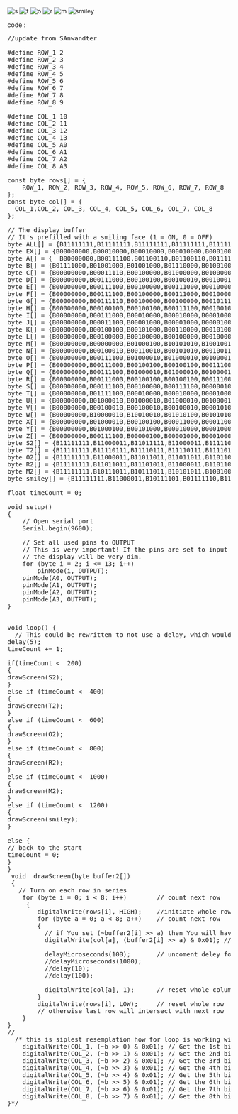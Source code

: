 <img src="s.jpg" alt="s">
<img src="t.jpg" alt="t">
<img src="o.jpg" alt="o">
<img src="r.jpg" alt="r">
<img src="m.jpg" alt="m">
<img src="smiley.jpg" alt="smiley">




code :
<pre>
//update from SAnwandter

#define ROW_1 2
#define ROW_2 3
#define ROW_3 4
#define ROW_4 5
#define ROW_5 6
#define ROW_6 7
#define ROW_7 8
#define ROW_8 9

#define COL_1 10
#define COL_2 11
#define COL_3 12
#define COL_4 13
#define COL_5 A0
#define COL_6 A1
#define COL_7 A2
#define COL_8 A3

const byte rows[] = {
    ROW_1, ROW_2, ROW_3, ROW_4, ROW_5, ROW_6, ROW_7, ROW_8
};
const byte col[] = {
  COL_1,COL_2, COL_3, COL_4, COL_5, COL_6, COL_7, COL_8
};

// The display buffer
// It's prefilled with a smiling face (1 = ON, 0 = OFF)
byte ALL[] = {B11111111,B11111111,B11111111,B11111111,B11111111,B11111111,B11111111,B11111111};
byte EX[] = {B00000000,B00010000,B00010000,B00010000,B00010000,B00000000,B00010000,B00000000};
byte A[] = {  B00000000,B00111100,B01100110,B01100110,B01111110,B01100110,B01100110,B01100110};
byte B[] = {B01111000,B01001000,B01001000,B01110000,B01001000,B01000100,B01000100,B01111100};
byte C[] = {B00000000,B00011110,B00100000,B01000000,B01000000,B01000000,B00100000,B00011110};
byte D[] = {B00000000,B00111000,B00100100,B00100010,B00100010,B00100100,B00111000,B00000000};
byte E[] = {B00000000,B00111100,B00100000,B00111000,B00100000,B00100000,B00111100,B00000000};
byte F[] = {B00000000,B00111100,B00100000,B00111000,B00100000,B00100000,B00100000,B00000000};
byte G[] = {B00000000,B00111110,B00100000,B00100000,B00101110,B00100010,B00111110,B00000000};
byte H[] = {B00000000,B00100100,B00100100,B00111100,B00100100,B00100100,B00100100,B00000000};
byte I[] = {B00000000,B00111000,B00010000,B00010000,B00010000,B00010000,B00111000,B00000000};
byte J[] = {B00000000,B00011100,B00001000,B00001000,B00001000,B00101000,B00111000,B00000000};
byte K[] = {B00000000,B00100100,B00101000,B00110000,B00101000,B00100100,B00100100,B00000000};
byte L[] = {B00000000,B00100000,B00100000,B00100000,B00100000,B00100000,B00111100,B00000000};
byte M[] = {B00000000,B00000000,B01000100,B10101010,B10010010,B10000010,B10000010,B00000000};
byte N[] = {B00000000,B00100010,B00110010,B00101010,B00100110,B00100010,B00000000,B00000000};
byte O[] = {B00000000,B00111100,B01000010,B01000010,B01000010,B01000010,B00111100,B00000000};
byte P[] = {B00000000,B00111000,B00100100,B00100100,B00111000,B00100000,B00100000,B00000000};
byte Q[] = {B00000000,B00111100,B01000010,B01000010,B01000010,B01000110,B00111110,B00000001};
byte R[] = {B00000000,B00111000,B00100100,B00100100,B00111000,B00100100,B00100100,B00000000};
byte S[] = {B00000000,B00111100,B00100000,B00111100,B00000100,B00000100,B00111100,B00000000};
byte T[] = {B00000000,B01111100,B00010000,B00010000,B00010000,B00010000,B00010000,B00000000};
byte U[] = {B00000000,B01000010,B01000010,B01000010,B01000010,B00100100,B00011000,B00000000};
byte V[] = {B00000000,B00100010,B00100010,B00100010,B00010100,B00010100,B00001000,B00000000};
byte W[] = {B00000000,B10000010,B10010010,B01010100,B01010100,B00101000,B00000000,B00000000};
byte X[] = {B00000000,B01000010,B00100100,B00011000,B00011000,B00100100,B01000010,B00000000};
byte Y[] = {B00000000,B01000100,B00101000,B00010000,B00010000,B00010000,B00010000,B00000000};
byte Z[] = {B00000000,B00111100,B00000100,B00001000,B00010000,B00100000,B00111100,B00000000};
byte S2[] = {B11111111,B11000011,B11011111,B11000011,B11111011,B11000011,B11111111,B11111111};
byte T2[] = {B11111111,B11110111,B11110111,B11110111,B11110111,B11000001,B11111111,B11111111};
byte O2[] = {B11111111,B11000011,B11011011,B11011011,B11011011,B11000011,B11111111,B11111111};
byte R2[] = {B11111111,B11011011,B11101011,B11000011,B11011011,B11000011,B11111111,B11111111};
byte M2[] = {B11111111,B10111011,B10111011,B10101011,B10010011,B10111011,B11111111,B11111111};
byte smiley[] = {B11111111,B11000011,B10111101,B01111110,B11011011,B11011011,B11011011,B11111111};

float timeCount = 0;

void setup()
{
    // Open serial port
    Serial.begin(9600);

    // Set all used pins to OUTPUT
    // This is very important! If the pins are set to input
    // the display will be very dim.
    for (byte i = 2; i <= 13; i++)
        pinMode(i, OUTPUT);
    pinMode(A0, OUTPUT);
    pinMode(A1, OUTPUT);
    pinMode(A2, OUTPUT);
    pinMode(A3, OUTPUT);
}


void loop() {
  // This could be rewritten to not use a delay, which would make it appear brighter
delay(5);
timeCount += 1;

if(timeCount <  200)
{
drawScreen(S2);
}
else if (timeCount <  400)
{
drawScreen(T2);
}
else if (timeCount <  600)
{
drawScreen(O2);
}
else if (timeCount <  800)
{
drawScreen(R2);
}
else if (timeCount <  1000)
{
drawScreen(M2);
}
else if (timeCount <  1200)
{
drawScreen(smiley);
}

else {
// back to the start
timeCount = 0;
}
}
 void  drawScreen(byte buffer2[])
 {
   // Turn on each row in series
    for (byte i = 0; i < 8; i++)        // count next row
     {
        digitalWrite(rows[i], HIGH);    //initiate whole row
        for (byte a = 0; a < 8; a++)    // count next row
        {
          // if You set (~buffer2[i] >> a) then You will have positive
          digitalWrite(col[a], (buffer2[i] >> a) & 0x01); // initiate whole column

          delayMicroseconds(100);       // uncoment deley for diferent speed of display
          //delayMicroseconds(1000);
          //delay(10);
          //delay(100);

          digitalWrite(col[a], 1);      // reset whole column
        }
        digitalWrite(rows[i], LOW);     // reset whole row
        // otherwise last row will intersect with next row
    }
}
//
  /* this is siplest resemplation how for loop is working with each row.
    digitalWrite(COL_1, (~b >> 0) & 0x01); // Get the 1st bit: 10000000
    digitalWrite(COL_2, (~b >> 1) & 0x01); // Get the 2nd bit: 01000000
    digitalWrite(COL_3, (~b >> 2) & 0x01); // Get the 3rd bit: 00100000
    digitalWrite(COL_4, (~b >> 3) & 0x01); // Get the 4th bit: 00010000
    digitalWrite(COL_5, (~b >> 4) & 0x01); // Get the 5th bit: 00001000
    digitalWrite(COL_6, (~b >> 5) & 0x01); // Get the 6th bit: 00000100
    digitalWrite(COL_7, (~b >> 6) & 0x01); // Get the 7th bit: 00000010
    digitalWrite(COL_8, (~b >> 7) & 0x01); // Get the 8th bit: 00000001
}*/

</pre>
